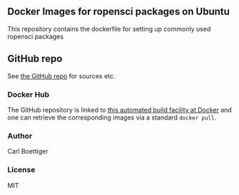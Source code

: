 
## Docker Images for ropensci packages on Ubuntu

This repository contains the dockerfile for setting up commonly used ropensci packages

## GitHub repo

See [the GitHub repo](https://github.com/ropensci/docker-ubuntu-r) for
sources etc.


### Docker Hub

The GitHub  repository is linked to
[this automated build facility at Docker](https://registry.hub.docker.com/u/cboettig/ropensci-docker/)
and one can retrieve the corresponding images via a standard `docker pull`.

### Author

Carl Boettiger

### License

MIT


